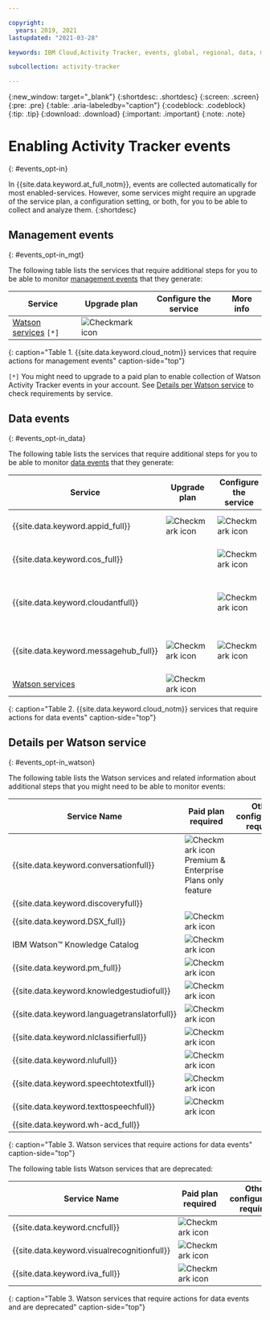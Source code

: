 ```yaml
---

copyright:
  years: 2019, 2021
lastupdated: "2021-03-28"

keywords: IBM Cloud,Activity Tracker, events, global, regional, data, management

subcollection: activity-tracker

---
```


{:new_window: target="_blank"}
{:shortdesc: .shortdesc}
{:screen: .screen}
{:pre: .pre}
{:table: .aria-labeledby="caption"}
{:codeblock: .codeblock}
{:tip: .tip}
{:download: .download}
{:important: .important}
{:note: .note}


# Enabling Activity Tracker events
{: #events_opt-in}

In {{site.data.keyword.at_full_notm}}, events are collected automatically for most enabled-services. However, some services might require an upgrade of the service plan, a configuration setting, or both, for you to be able to collect and analyze them.
{:shortdesc}




## Management events
{: #events_opt-in_mgt}

The following table lists the services that require additional steps for you to be able to monitor [management events](/docs/activity-tracker?topic=activity-tracker-event_types#event_types_management) that they generate:

| Service                            | Upgrade plan                       | Configure the service              | More info |
|------------------------------------|------------------------------------|------------------------------------|-----------|
| [Watson services](/docs/activity-tracker?topic=activity-tracker-cloud_services#watson_ai) `[*]`  | ![Checkmark icon](../icons/checkmark-icon.svg) |  |   |
{: caption="Table 1. {{site.data.keyword.cloud_notm}} services that require actions for management events" caption-side="top"}

`[*]` You might need to upgrade to a paid plan to enable collection of Watson Activity Tracker events in your account. See [Details per Watson service](/docs/activity-tracker?topic=activity-tracker-cloud_services#watson_ai) to check requirements by service.


## Data events
{: #events_opt-in_data}

The following table lists the services that require additional steps for you to be able to monitor [data events](/docs/activity-tracker?topic=activity-tracker-event_types#event_types_data) that they generate:

| Service                            | Upgrade plan                       | Configure the service              | More info |
|------------------------------------|------------------------------------|------------------------------------|-----------|
| {{site.data.keyword.appid_full}}   | ![Checkmark icon](../icons/checkmark-icon.svg) | ![Checkmark icon](../icons/checkmark-icon.svg)   | [Monitoring runtime activity](/docs/appid?topic=appid-at-events#at-monitor-runtime-activity)   |
| {{site.data.keyword.cos_full}}     |  | ![Checkmark icon](../icons/checkmark-icon.svg) | [Enabling activity tracking](/docs/cloud-object-storage?topic=cloud-object-storage-at#at-console-enable) |
| {{site.data.keyword.cloudantfull}} |  | ![Checkmark icon](../icons/checkmark-icon.svg) | [Configuring data events for an IBM Cloudant instance](/docs/Cloudant?topic=Cloudant-at_events#at_event_configure) |
| {{site.data.keyword.messagehub_full}} | ![Checkmark icon](../icons/checkmark-icon.svg) | ![Checkmark icon](../icons/checkmark-icon.svg) | [Enabling message audit events](/docs/EventStreams?topic=EventStreams-at_events#enable-message-events) |
| [Watson services](/docs/activity-tracker?topic=activity-tracker-cloud_services#watson_ai)    | ![Checkmark icon](../icons/checkmark-icon.svg) |  |   |
{: caption="Table 2. {{site.data.keyword.cloud_notm}} services that require actions for data events" caption-side="top"}


## Details per Watson service
{: #events_opt-in_watson}

The following table lists the Watson services and related information about additional steps that you might need to be able to monitor events:

| Service Name | Paid plan required | Other configuration required | 
| -- | -- | -- |
| {{site.data.keyword.conversationfull}} | ![Checkmark icon](../icons/checkmark-icon.svg) </br>Premium & Enterprise Plans only feature ||  
| {{site.data.keyword.discoveryfull}} |   |   |  
| {{site.data.keyword.DSX_full}} | ![Checkmark icon](../icons/checkmark-icon.svg) |   |  
| IBM Watson&trade; Knowledge Catalog | ![Checkmark icon](../icons/checkmark-icon.svg) |   |  
| {{site.data.keyword.pm_full}} | ![Checkmark icon](../icons/checkmark-icon.svg) |   |  
| {{site.data.keyword.knowledgestudiofull}} | ![Checkmark icon](../icons/checkmark-icon.svg) |   |  
| {{site.data.keyword.languagetranslatorfull}} | ![Checkmark icon](../icons/checkmark-icon.svg) |   |  
| {{site.data.keyword.nlclassifierfull}} | ![Checkmark icon](../icons/checkmark-icon.svg) |   |  
| {{site.data.keyword.nlufull}} | ![Checkmark icon](../icons/checkmark-icon.svg) |   |  
| {{site.data.keyword.speechtotextfull}} | ![Checkmark icon](../icons/checkmark-icon.svg) |   |  
| {{site.data.keyword.texttospeechfull}} | ![Checkmark icon](../icons/checkmark-icon.svg) |   |  
| {{site.data.keyword.wh-acd_full}} |   |   |  
{: caption="Table 3. Watson services that require actions for data events" caption-side="top"}

The following table lists Watson services that are deprecated:

| Service Name | Paid plan required | Other configuration required | 
| -- | -- | -- |
| {{site.data.keyword.cncfull}} | ![Checkmark icon](../icons/checkmark-icon.svg) |   |  
| {{site.data.keyword.visualrecognitionfull}} | ![Checkmark icon](../icons/checkmark-icon.svg) |   | 
| {{site.data.keyword.iva_full}} | ![Checkmark icon](../icons/checkmark-icon.svg) |   |  
{: caption="Table 3. Watson services that require actions for data events and are deprecated" caption-side="top"}
